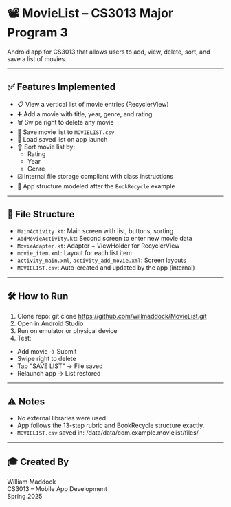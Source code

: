# 📽️ MovieList – CS3013 Major Program 3

Android app for CS3013 that allows users to add, view, delete, sort, and save a list of movies.

---

## ✅ Features Implemented

- 📋 View a vertical list of movie entries (RecyclerView)
- ➕ Add a movie with title, year, genre, and rating
- 🗑️ Swipe right to delete any movie
- 💾 Save movie list to `MOVIELIST.csv`
- 🔁 Load saved list on app launch
- ↕️ Sort movie list by:
    - Rating
    - Year
    - Genre
- ☑️ Internal file storage compliant with class instructions
- 🧱 App structure modeled after the `BookRecycle` example

---

## 📂 File Structure

- `MainActivity.kt`: Main screen with list, buttons, sorting
- `AddMovieActivity.kt`: Second screen to enter new movie data
- `MovieAdapter.kt`: Adapter + ViewHolder for RecyclerView
- `movie_item.xml`: Layout for each list item
- `activity_main.xml`, `activity_add_movie.xml`: Screen layouts
- `MOVIELIST.csv`: Auto-created and updated by the app (internal)

---

## 🛠️ How to Run

1. Clone repo:  git clone https://github.com/willmaddock/MovieList.git
2. Open in Android Studio
3. Run on emulator or physical device
4. Test:
- Add movie → Submit
- Swipe right to delete
- Tap "SAVE LIST" → File saved
- Relaunch app → List restored

---

## ⚠️ Notes

- No external libraries were used.
- App follows the 13-step rubric and BookRecycle structure exactly.
- `MOVIELIST.csv` saved in: /data/data/com.example.movielist/files/ 
---

## 🎓 Created By

William Maddock  
CS3013 – Mobile App Development  
Spring 2025